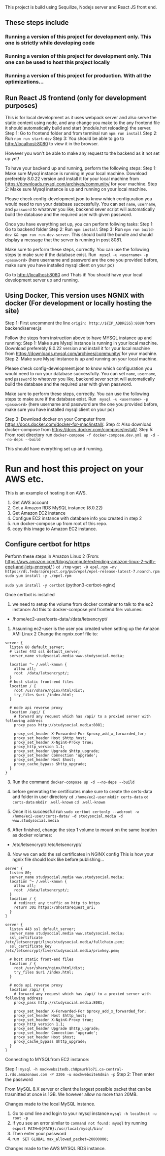 This project is build using Sequilize, Nodejs server and React JS front end.

## These steps include
### Running a version of this project for development only. This one is strictly while developing code
### Running a version of this project for development only. This one can be used to host this project locally
### Running a version of this project for production. With all the optimizations...

## Run React JS frontend (only for development purposes)
This is for local development as it uses webpack server and also serve the static content using node, and any change you make to the any frontend file it should automatically build and start (module.hot reloading) the server.
Step 1: Go to frontend folder and from terminal run ```npm run install```
Step 2: Run ```npm run start-dev```
Step 3: You should be able to go to [http://localhost:8080](http://localhost:8080) to view it in the browser. 

However you won't be able to make any request to the backend as it not set up yet!

To have your backend up and running, perform the following steps:
Step 1: Make sure Mysql instance is running in your local machine. Download preferebly 8.0.22 version and install it for your local machine from
        https://downloads.mysql.com/archives/community/ for your machine.
Step 2: Make sure Mysql instance is up and running on your local machine.

Please check config-development.json to know which configuration you would need to run your
database successfully.
You can set ```name```, ```username```, and ```password``` to whatever you like, backend sever script will automatically build the database and the required user with given password.

Once you have everything set up, you can perform follwing tasks:
Step 1: Go to backend folder
Step 2: Run ``` npm install ```
Step 3: Run ``` npm run build-dev && npm run run-dev-server ```. This should build the bundle and should display a message that the server is running in post 8081.

Make sure to perform these steps, correctly.
You can use the following steps to make sure if the database exist.
Run ``` mysql -u <username> -p <password>``` (here username and password are the one you provided before, make sure you have installed mysql client on your pc)

Go to [http://localhost:8080](http://localhost:8080) and Thats it! You should have your local development server up and running.

## Using Docker, This version uses NGNIX with docker (For development or locally hosting the site)

Step 1: First uncomment the line ```origin: http://${IP_ADDRESS}:8080``` from backend/server.js

Follow the steps from instruction above to have MYSQL instance up and running:
Step 1: Make sure Mysql instance is running in your local machine. Download preferebly 8.0.22 version and install it for your local machine from
        https://downloads.mysql.com/archives/community/ for your machine.
Step 2: Make sure Mysql instance is up and running on your local machine.

Please check config-development.json to know which configuration you would need to run your
database successfully.
You can set ```name```, ```username```, and ```password``` to whatever you like, backend sever script will automatically build the database and the required user with given password.

Make sure to perform these steps, correctly.
You can use the following steps to make sure if the database exist.
Run ``` mysql -u <username> -p <password>``` (here username and password are the one you provided before, make sure you have installed mysql client on your pc)


Step 3: Download docker on your Computer from https://docs.docker.com/docker-for-mac/install/.
Step 4: Also download docker-compose from https://docs.docker.com/compose/install/.
Step 5: From root directory run ```docker-compose -f docker-compose.dev.yml up -d --no-deps --build```

This should have everything set up and running.


# Run and host this project on your AWS etc.
This is an example of hosting it on AWS.

1) Get AWS account
2) Get a Amazon RDS MySQL instance (8.0.22)
3) Get Amazon EC2 instance
4) Configue EC2 instance with database info you created in step 2
5) run docker-compose up from root of this repo.
6) copy this image to Amazon EC2 instance.


## Configure certbot for https

Perform these steps in Amazon Linux 2 (From: https://aws.amazon.com/blogs/compute/extending-amazon-linux-2-with-epel-and-lets-encrypt/ )
``` cd /tmp ```
``` wget -O epel.rpm –nv https://dl.fedoraproject.org/pub/epel/epel-release-latest-7.noarch.rpm ```
``` sudo yum install -y ./epel.rpm ```

``` sudo yum install -y certbot ``` (python3-certbot-nginx)

Once certbot is installed

1) we need to setup the volume from docker container to talk to the ec2 instance:
   Ad this to docker-compose.yml frontend file:
volumes:
- /home/ec2-user/certs-data/:/data/letsencrypt/

1) Assuming ec2-user is the user you created when setting up the Amazon AMI Linux 2
   Change the ngnix.conf file to:
```
server {
  listen 80 default_server;
  # listen 443 ssl default_server;
  server_name studysocial.media www.studysocial.media;

  location ^~ /.well-known {
    allow all;
    root  /data/letsencrypt/;
  }
  # host static front-end files
  location / {
    root /usr/share/nginx/html/dist;
    try_files $uri /index.html;
  }

  # node api reverse proxy
  location /api/ {
    # forward any request which has /api/ to a proxied server with following address
    proxy_pass http://studysocial.media:8081;

    proxy_set_header X-Forwarded-For $proxy_add_x_forwarded_for;
    proxy_set_header Host $http_host;
    proxy_set_header X-NginX-Proxy true;
    proxy_http_version 1.1;
    proxy_set_header Upgrade $http_upgrade;
    proxy_set_header Connection 'upgrade';
    proxy_set_header Host $host;
    proxy_cache_bypass $http_upgrade;
  }
}
```

3) Run the command ```docker-compose up -d --no-deps --build```

4) before generating the certificates make sure to create the certs-data and folder in user directory
```cd /home/ec2-user```
```mkdir certs-data```
```cd certs-data```
```mkdir .well-known```
```cd .well-known```
6) Once it is successful run ``` sudo certbot certonly --webroot -w /home/ec2-user/certs-data/ -d studysocial.media -d www.studysocial.media ```

7) After finished, change the step 1 volume to mount on the same location as docker
volumes:
- /etc/letsencrypt/:/etc/letsencrypt/

8) Now we can add the ssl certificates in NGINX config
   This is how your ngnix file should look like before publishing...
```
server {
  listen 80;
  server_name studysocial.media www.studysocial.media;
  location ^~ /.well-known {
    allow all;
    root  /data/letsencrypt/;
  }
  location / {
    # redirect any traffic on http to https
    return 301 https://$host$request_uri;
  }
}

server {
  listen 443 ssl default_server;
  server_name studysocial.media www.studysocial.media;
  ssl_certificate /etc/letsencrypt/live/studysocial.media/fullchain.pem;
  ssl_certificate_key /etc/letsencrypt/live/studysocial.media/privkey.pem;

  # host static front-end files
  location / {
    root /usr/share/nginx/html/dist;
    try_files $uri /index.html;
  }

  # node api reverse proxy
  location /api/ {
    # forward any request which has /api/ to a proxied server with following address
    proxy_pass http://studysocial.media:8081;

    proxy_set_header X-Forwarded-For $proxy_add_x_forwarded_for;
    proxy_set_header Host $http_host;
    proxy_set_header X-NginX-Proxy true;
    proxy_http_version 1.1;
    proxy_set_header Upgrade $http_upgrade;
    proxy_set_header Connection 'upgrade';
    proxy_set_header Host $host;
    proxy_cache_bypass $http_upgrade;
  }
}

```

Connecting to MYSQLfrom EC2 instance:

Step 1: ```mysql -h mockwebsitedb.ch8pmurklo7i.ca-central-1.rds.amazonaws.com -P 3306 -u mockwebsiteAdmin -p```
Step 2: Then enter the password


From MySQL 8.X server or client the largest possible packet that can be trasmitted at once is 1GB. We however allow no more than 20MB.

Changes made to the local MySQL instance.
1) Go to cmd line and login to your mysql instance ``` mysql -h localhost -u root -p ```
2) If you see an error similar to ``` command not found: mysql ``` try running ```export PATH=${PATH}:/usr/local/mysql/bin/```
3) Then enter your password
4) run ``` SET GLOBAL max_allowed_packet=20000000;```


Changes made to the AWS MYSQL RDS instance.
